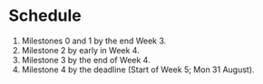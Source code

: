 Schedule
========
1. Milestones 0 and 1 by the end Week 3.
2. Milestone 2 by early in Week 4.
3. Milestone 3 by the end of Week 4.
4. Milestone 4 by the deadline (Start of Week 5; Mon 31 August).